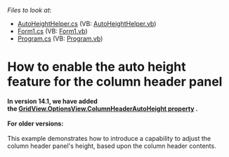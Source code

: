 <!-- default file list -->
*Files to look at*:

* [AutoHeightHelper.cs](./CS/WindowsApplication3/AutoHeightHelper.cs) (VB: [AutoHeightHelper.vb](./VB/WindowsApplication3/AutoHeightHelper.vb))
* [Form1.cs](./CS/WindowsApplication3/Form1.cs) (VB: [Form1.vb](./VB/WindowsApplication3/Form1.vb))
* [Program.cs](./CS/WindowsApplication3/Program.cs) (VB: [Program.vb](./VB/WindowsApplication3/Program.vb))
<!-- default file list end -->
# How to enable the auto height feature for the column header panel


<p><strong>In version 14.1, we have added the <a href="https://documentation.devexpress.com/#windowsforms/DevExpressXtraGridViewsGridGridOptionsView_ColumnHeaderAutoHeighttopic">GridView.OptionsView.ColumnHeaderAutoHeight property</a> . </strong><br /><br /><strong>For older versions: </strong><br /><br />This example demonstrates how to introduce a capability to adjust the column header panel's height, based upon the column header contents.</p>
<p> </p>

<br/>


